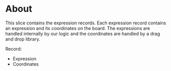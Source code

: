 # About

This slice contains the expression records. Each expression record contains an expression and its coordinates on the board. The expressions are handled internally by our logic and the coordinates are handled by a drag and drop library.

Record:

- Expression
- Coordinates
